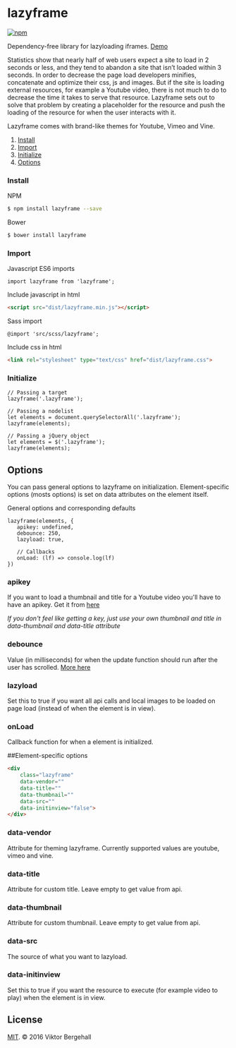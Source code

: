 # lazyframe

[![npm](https://img.shields.io/npm/v/npm.svg?maxAge=2592000)](https://www.npmjs.com/package/lazyframe)

Dependency-free library for lazyloading iframes. [Demo](https://viktorbergehall.github.io/lazyframe/)

Statistics show that nearly half of web users expect a site to load in 2 seconds or less, and they tend to abandon a site that isn’t loaded within 3 seconds. In order to decrease the page load  developers minifies, concatenate and optimize their css, js and images. But if the site is loading external resources, for example a Youtube video, there is not much to do to decrease the time it takes to serve that resource. Lazyframe sets out to solve that problem by creating a placeholder for the resource and push the loading of the resource for when the user interacts with it. 

Lazyframe comes with brand-like themes for Youtube, Vimeo and Vine. 

1. [Install](#install)
2. [Import](#import)
3. [Initialize](#Initialize)
4. [Options](#options)

### Install

NPM

```bash
$ npm install lazyframe --save
```

Bower

```bash
$ bower install lazyframe
```

### Import

Javascript ES6 imports

```es6
import lazyframe from 'lazyframe';
```

Include javascript in html

```html
<script src="dist/lazyframe.min.js"></script>
```
Sass import

```
@import 'src/scss/lazyframe'; 
```
Include css in html

```html
<link rel="stylesheet" type="text/css" href="dist/lazyframe.css">
```

### Initialize

```es6
// Passing a target
lazyframe('.lazyframe');

// Passing a nodelist
let elements = document.querySelectorAll('.lazyframe');
lazyframe(elements);

// Passing a jQuery object
let elements = $('.lazyframe');
lazyframe(elements);
```

## Options

You can pass general options to lazyframe on initialization. Element-specific options (mosts options) is set on data attributes on the element itself. 

General options and corresponding defaults 

```es6
lazyframe(elements, {
   apikey: undefined,
   debounce: 250,
   lazyload: true,
   
   // Callbacks
   onLoad: (lf) => console.log(lf)
})
```
### apikey
If you want to load a thumbnail and title for a Youtube video you'll have to have an apikey. Get it from [here](console.developers.google.com) 

_If you don't feel like getting a key, just use your own thumbnail and title in data-thumbnail and data-title attribute_

### debounce
Value (in milliseconds) for when the update function should run after the user has scrolled. [More here](https://css-tricks.com/the-difference-between-throttling-and-debouncing/)

### lazyload
Set this to true if you want all api calls and local images to be loaded on page load (instead of when the element is in view).

### onLoad
Callback function for when a element is initialized.

##Element-specific options

```html
<div 
	class="lazyframe"
	data-vendor=""
	data-title=""
	data-thumbnail=""
	data-src=""
	data-initinview="false">
</div>
```
### data-vendor
Attribute for theming lazyframe. Currently supported values are youtube, vimeo and vine.
### data-title
Attribute for custom title. Leave empty to get value from api.
### data-thumbnail
Attribute for custom thumbnail. Leave empty to get value from api.
### data-src
The source of what you want to lazyload.
### data-initinview
Set this to true if you want the resource to execute (for example video to play) when the element is in view.

## License

[MIT](https://opensource.org/licenses/MIT). © 2016 Viktor Bergehall
